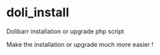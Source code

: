 # doli_install
Dolibarr installation or upgrade php script

Make the installation or upgrade much more easier !
